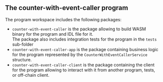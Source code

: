 ## The **counter-with-event-caller** program

The program workspace includes the following packages:
- `counter-with-event-caller` is the package allowing to build WASM binary for the program and IDL file for it.  
  The package also includes integration tests for the program in the `tests` sub-folder
- `counter-with-event-caller-app` is the package containing business logic for the program represented by the `CounterWithEventCallerService` structure.  
- `counter-with-event-caller-client` is the package containing the client for the program allowing to interact with it from another program, tests, or
  off-chain client.

